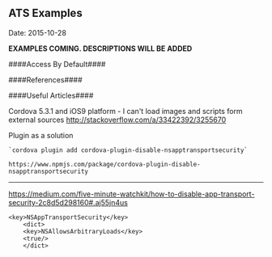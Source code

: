 ## ATS Examples ##
Date: 2015-10-28

**EXAMPLES COMING. DESCRIPTIONS WILL BE ADDED**


####<a name=bydefault>Access By Default</a>####

####<a name=references>References</a>####

####<a name=usefularticles>Useful Articles</a>####

Cordova 5.3.1 and iOS9 platform - I can't load images and scripts form external sources
http://stackoverflow.com/a/33422392/3255670

Plugin as a solution

    `cordova plugin add cordova-plugin-disable-nsapptransportsecurity`

    https://www.npmjs.com/package/cordova-plugin-disable-nsapptransportsecurity

----

https://medium.com/five-minute-watchkit/how-to-disable-app-transport-security-2c8d5d298160#.aj55jn4us

```
<key>NSAppTransportSecurity</key>
    <dict>
    <key>NSAllowsArbitraryLoads</key>
    <true/>
    </dict>
```